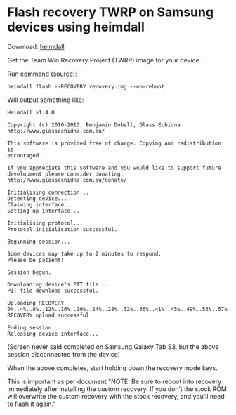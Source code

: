 # Flash recovery TWRP on Samsung devices using heimdall

Download: [heimdall](https://glassechidna.com.au/heimdall/)

Get the Team Win Recovery Project (TWRP) image for your device.

Run command ([source](https://xdaforums.com/t/how-to-flash-recovery-using-linux-and-heimdall-solved.4238595/)):
```
heimdall flash --RECOVERY recovery.img --no-reboot
```

Will output something like:
```
Heimdall v1.4.0

Copyright (c) 2010-2013, Benjamin Dobell, Glass Echidna
http://www.glassechidna.com.au/

This software is provided free of charge. Copying and redistribution is
encouraged.

If you appreciate this software and you would like to support future
development please consider donating:
http://www.glassechidna.com.au/donate/

Initialising connection...
Detecting device...
Claiming interface...
Setting up interface...

Initialising protocol...
Protocol initialisation successful.

Beginning session...

Some devices may take up to 2 minutes to respond.
Please be patient!

Session begun.

Downloading device's PIT file...
PIT file download successful.

Uploading RECOVERY
0%..4%..8%..12%..16%..20%..24%..28%..32%..36%..41%..45%..49%..53%..57%..61%..65%..69%..73%..77%..82%..86%..90%..94%..98%..100%
RECOVERY upload successful

Ending session...
Releasing device interface...

```
(Screen never said completed on Samsung Galaxy Tab S3, but the above session disconnected from the device)

When the above completes, start holding down the recovery mode keys.

This is important as per document "NOTE: Be sure to reboot into recovery immediately after installing the custom recovery. If you don’t the stock ROM will overwrite the custom recovery with the stock recovery, and you’ll need to flash it again."
